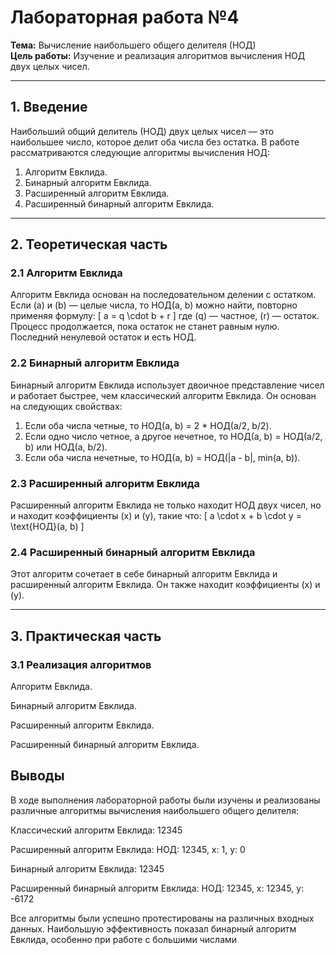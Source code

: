 # Лабораторная работа №4  
**Тема:** Вычисление наибольшего общего делителя (НОД)  
**Цель работы:** Изучение и реализация алгоритмов вычисления НОД двух целых чисел.

---

## 1. Введение

Наибольший общий делитель (НОД) двух целых чисел — это наибольшее число, которое делит оба числа без остатка. В работе рассматриваются следующие алгоритмы вычисления НОД:
1. Алгоритм Евклида.
2. Бинарный алгоритм Евклида.
3. Расширенный алгоритм Евклида.
4. Расширенный бинарный алгоритм Евклида.

---

## 2. Теоретическая часть

### 2.1 Алгоритм Евклида
Алгоритм Евклида основан на последовательном делении с остатком. Если \(a\) и \(b\) — целые числа, то НОД(a, b) можно найти, повторно применяя формулу:
\[
a = q \cdot b + r
\]
где \(q\) — частное, \(r\) — остаток. Процесс продолжается, пока остаток не станет равным нулю. Последний ненулевой остаток и есть НОД.

### 2.2 Бинарный алгоритм Евклида
Бинарный алгоритм Евклида использует двоичное представление чисел и работает быстрее, чем классический алгоритм Евклида. Он основан на следующих свойствах:
1. Если оба числа четные, то НОД(a, b) = 2 * НОД(a/2, b/2).
2. Если одно число четное, а другое нечетное, то НОД(a, b) = НОД(a/2, b) или НОД(a, b/2).
3. Если оба числа нечетные, то НОД(a, b) = НОД(|a - b|, min(a, b)).

### 2.3 Расширенный алгоритм Евклида
Расширенный алгоритм Евклида не только находит НОД двух чисел, но и находит коэффициенты \(x\) и \(y\), такие что:
\[
a \cdot x + b \cdot y = \text{НОД}(a, b)
\]

### 2.4 Расширенный бинарный алгоритм Евклида
Этот алгоритм сочетает в себе бинарный алгоритм Евклида и расширенный алгоритм Евклида. Он также находит коэффициенты \(x\) и \(y\).

---

## 3. Практическая часть

### 3.1 Реализация алгоритмов

Алгоритм Евклида.

Бинарный алгоритм Евклида.

Расширенный алгоритм Евклида.

Расширенный бинарный алгоритм Евклида.


## Выводы
В ходе выполнения лабораторной работы были изучены и реализованы различные алгоритмы вычисления наибольшего общего делителя:

Классический алгоритм Евклида:
12345

Расширенный алгоритм Евклида:
НОД: 12345, x: 1, y: 0

Бинарный алгоритм Евклида:
12345

Расширенный бинарный алгоритм Евклида:
НОД: 12345, x: 12345, y: -6172

Все алгоритмы были успешно протестированы на различных входных данных. Наибольшую эффективность показал бинарный алгоритм Евклида, особенно при работе с большими числами
